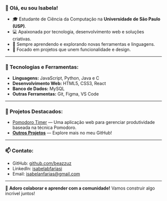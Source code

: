 ### 👋 Olá, eu sou Isabela!

- 🎓 Estudante de Ciência da Computação na **Universidade de São Paulo (USP)**.
- 💻 Apaixonada por tecnologia, desenvolvimento web e soluções criativas.
- 🚀 Sempre aprendendo e explorando novas ferramentas e linguagens.
- 🎯 Focado em projetos que unem funcionalidade e design.

---

### 🔧 Tecnologias e Ferramentas:
- **Linguagens:** JavaScript, Python, Java e C
- **Desenvolvimento Web:** HTML5, CSS3, React
- **Banco de Dados:** MySQL
- **Outras Ferramentas:** Git, Figma, VS Code

---

### 🌟 Projetos Destacados:
- [Pomodoro Timer](https://beazzuz.github.io/Pomodoro/) — Uma aplicação web para gerenciar produtividade baseada na técnica Pomodoro.
- **[Outros Projetos](https://github.com/beazzuz)** — Explore mais no meu GitHub!

---

### 📫 Contato:
- GitHub: [github.com/beazzuz](https://github.com/beazzuz)
- LinkedIn: [isabelabfariasi](linkedin.com/in/isabelabfarias)
- Email: [isabelanfarias@gmail.com](isabelanfarias@gmail.com)

---

🚀 **Adoro colaborar e aprender com a comunidade!** Vamos construir algo incrível juntos!

